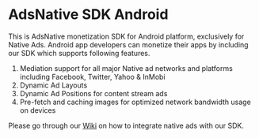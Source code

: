 # AdsNative SDK Android

This is AdsNative monetization SDK for Android platform, exclusively for Native Ads. Android app developers can monetize their apps by including our SDK which supports following features.

1. Mediation support for all major Native ad networks and platforms including Facebook, Twitter, Yahoo & InMobi
2. Dynamic Ad Layouts
3. Dynamic Ad Positions for content stream ads
4. Pre-fetch and caching images for optimized network bandwidth usage on devices

Please go through our [Wiki](https://github.com/picatcha/adsnative-sdk-android/wiki) on how to integrate native ads with our SDK.